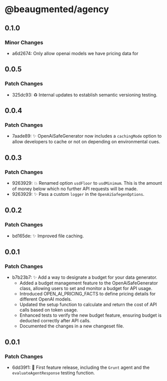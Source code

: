 # @beaugmented/agency

## 0.1.0

### Minor Changes

- a6d2674: Only allow openai models we have pricing data for

## 0.0.5

### Patch Changes

- 325dc93: ♻️ Internal updates to establish semantic versioning testing.

## 0.0.4

### Patch Changes

- 7aade89: ✨ OpenAiSafeGenerator now includes a `cachingMode` option to allow developers to cache or not on depending on environmental cues.

## 0.0.3

### Patch Changes

- 9263929: 💥 Renamed option `usdFloor` to `usdMinimum`. This is the amount of money below which no further API requests will be made.
- 9263929: ✨ Pass a custom `logger` in the `OpenAiSafegenOptions`.

## 0.0.2

### Patch Changes

- bd165de: ✨ Improved file caching.

## 0.0.1

### Patch Changes

- b7b23b7: ✨ Add a way to designate a budget for your data generator.
  - Added a budget management feature to the OpenAiSafeGenerator class, allowing users to set and monitor a budget for API usage.
  - Introduced OPEN_AI_PRICING_FACTS to define pricing details for different OpenAI models.
  - Updated the setup function to calculate and return the cost of API calls based on token usage.
  - Enhanced tests to verify the new budget feature, ensuring budget is deducted correctly after API calls.
  - Documented the changes in a new changeset file.

## 0.0.1

### Patch Changes

- 6dd39f1: 🎉 First feature release, including the `Grunt` agent and the `evaluateAgentResponse` testing function.

